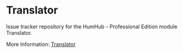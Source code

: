 # Translator
Issue tracker repository for the HumHub - Professional Edition module Translator.

More Information: [Translator](https://www.humhub.com/en/marketplace/translator/)
